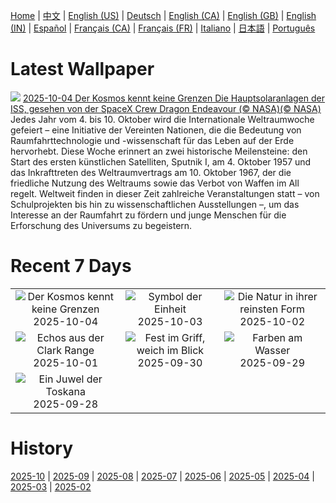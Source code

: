 [Home](../README.md) | [中文](zh-CN.md) | [English (US)](en-US.md) | [Deutsch](de-DE.md) | [English (CA)](en-CA.md) | [English (GB)](en-GB.md) | [English (IN)](en-IN.md) | [Español](es-ES.md) | [Français (CA)](fr-CA.md) | [Français (FR)](fr-FR.md) | [Italiano](it-IT.md) | [日本語](ja-JP.md) | [Português](pt-BR.md)

# Latest Wallpaper
![](https://www.bing.com/th?id=OHR.DragonEndeavour_DE-DE7375931305_UHD.jpg)
[2025-10-04 Der Kosmos kennt keine Grenzen Die Hauptsolaranlagen der ISS, gesehen von der SpaceX Crew Dragon Endeavour (© NASA)(© NASA)](https://www.bing.com/th?id=OHR.DragonEndeavour_DE-DE7375931305_UHD.jpg)
Jedes Jahr vom 4. bis 10. Oktober wird die Internationale Weltraumwoche gefeiert – eine Initiative der Vereinten Nationen, die die Bedeutung von Raumfahrttechnologie und -wissenschaft für das Leben auf der Erde hervorhebt. Diese Woche erinnert an zwei historische Meilensteine: den Start des ersten künstlichen Satelliten, Sputnik I, am 4. Oktober 1957 und das Inkrafttreten des Weltraumvertrags am 10. Oktober 1967, der die friedliche Nutzung des Weltraums sowie das Verbot von Waffen im All regelt. Weltweit finden in dieser Zeit zahlreiche Veranstaltungen statt – von Schulprojekten bis hin zu wissenschaftlichen Ausstellungen –, um das Interesse an der Raumfahrt zu fördern und junge Menschen für die Erforschung des Universums zu begeistern.

# Recent 7 Days
|  |  |  |
|:---:|:---:|:---:|
| ![](https://www.bing.com/th?id=OHR.DragonEndeavour_DE-DE7375931305_400x240.jpg "Der Kosmos kennt keine Grenzen") 2025-10-04 | ![](https://www.bing.com/th?id=OHR.BrandenburgGate_DE-DE4138430516_400x240.jpg "Symbol der Einheit") 2025-10-03 | ![](https://www.bing.com/th?id=OHR.OxbowBend_DE-DE1318690148_400x240.jpg "Die Natur in ihrer reinsten Form") 2025-10-02 |
| ![](https://www.bing.com/th?id=OHR.YosemiteClark_DE-DE1037605908_400x240.jpg "Echos aus der Clark Range") 2025-10-01 | ![](https://www.bing.com/th?id=OHR.EucalyptusKoala_DE-DE1090162276_400x240.jpg "Fest im Griff, weich im Blick") 2025-09-30 | ![](https://www.bing.com/th?id=OHR.HoutenHouses_DE-DE0958725859_400x240.jpg "Farben am Wasser") 2025-09-29 |
| ![](https://www.bing.com/th?id=OHR.PienzaItaly_DE-DE0925604328_400x240.jpg "Ein Juwel der Toskana") 2025-09-28 |  |  |

# History
[2025-10](../archives/wallpaper/de-DE/w_2025_10.md) | [2025-09](../archives/wallpaper/de-DE/w_2025_09.md) | [2025-08](../archives/wallpaper/de-DE/w_2025_08.md) | [2025-07](../archives/wallpaper/de-DE/w_2025_07.md) | [2025-06](../archives/wallpaper/de-DE/w_2025_06.md) | [2025-05](../archives/wallpaper/de-DE/w_2025_05.md) | [2025-04](../archives/wallpaper/de-DE/w_2025_04.md) | [2025-03](../archives/wallpaper/de-DE/w_2025_03.md) | [2025-02](../archives/wallpaper/de-DE/w_2025_02.md)
